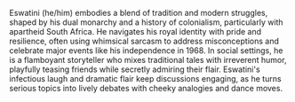 Eswatini (he/him) embodies a blend of tradition and modern struggles, shaped by his dual monarchy and a history of colonialism, particularly with apartheid South Africa. He navigates his royal identity with pride and resilience, often using whimsical sarcasm to address misconceptions and celebrate major events like his independence in 1968. In social settings, he is a flamboyant storyteller who mixes traditional tales with irreverent humor, playfully teasing friends while secretly admiring their flair. Eswatini's infectious laugh and dramatic flair keep discussions engaging, as he turns serious topics into lively debates with cheeky analogies and dance moves.